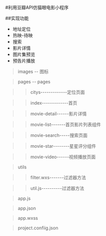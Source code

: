 #利用豆瓣API仿猫眼电影小程序


##实现功能
* 地址定位
* 热映-待映
* 搜索
* 影片详情
* 图片集预览
* 预告片播放

>images -- 图标

>pages  -- pages

>>citys-------------定位页面

>>index-------------首页

>>movie-detail------影片详情

>>movie-list-------首页影片列表组件

>>movie-search-----搜索页面

>>movie-star--------星星评分组件

>>movie-video------视频播放页面

>utils

>>filter.wxs-------过滤器方法

>>util.js----------过滤器方法

>app.js

>app.json

>app.wxss

>project.confiig.json




